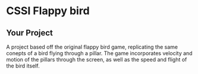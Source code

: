CSSI Flappy bird
=================

Your Project
------------

A project based off the original flappy bird game, replicating the same conepts of a bird flying through a pillar. The game incorporates velocity and motion of the pillars through the screen, as well as the speed and flight of the bird itself.
